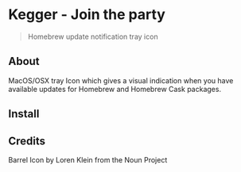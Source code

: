 # Kegger - Join the party

> Homebrew update notification tray icon

## About

MacOS/OSX tray Icon which gives a visual indication when you have available updates for Homebrew and Homebrew Cask packages.

## Install

## Credits

Barrel Icon by Loren Klein from the Noun Project
